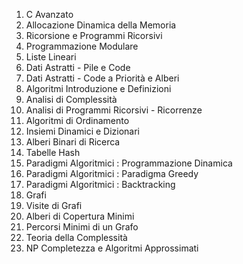 1. C Avanzato
2. Allocazione Dinamica della Memoria
3. Ricorsione e Programmi Ricorsivi
4. Programmazione Modulare
5. Liste Lineari 
6. Dati Astratti - Pile e Code
7. Dati Astratti - Code a Priorità e Alberi
8. Algoritmi Introduzione e Definizioni
9. Analisi di  Complessità
10. Analisi di Programmi Ricorsivi - Ricorrenze
11. Algoritmi di Ordinamento
12. Insiemi Dinamici e Dizionari
13. Alberi Binari di Ricerca
14. Tabelle Hash
15. Paradigmi Algoritmici : Programmazione Dinamica
16. Paradigmi Algoritmici : Paradigma Greedy
17. Paradigmi Algoritmici : Backtracking
18. Grafi
19. Visite di Grafi
20. Alberi di Copertura Minimi
21. Percorsi Minimi di un Grafo
22. Teoria della Complessità
23. NP Completezza e Algoritmi Approssimati